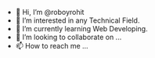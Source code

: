 - 👋 Hi, I’m @roboyrohit
- 👀 I’m interested in any Technical Field.
- 🌱 I’m currently learning Web Developing.
- 💞️ I’m looking to collaborate on ...
- 📫 How to reach me ...

<!---
roboyrohit/roboyrohit is a ✨ special ✨ repository because its `README.md` (this file) appears on your GitHub profile.
You can click the Preview link to take a look at your changes.
--->
